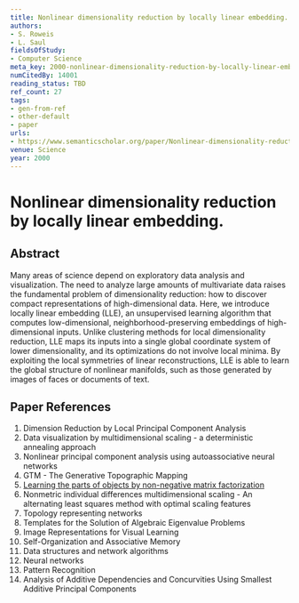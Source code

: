 ```yaml
---
title: Nonlinear dimensionality reduction by locally linear embedding.
authors:
- S. Roweis
- L. Saul
fieldsOfStudy:
- Computer Science
meta_key: 2000-nonlinear-dimensionality-reduction-by-locally-linear-embedding
numCitedBy: 14001
reading_status: TBD
ref_count: 27
tags:
- gen-from-ref
- other-default
- paper
urls:
- https://www.semanticscholar.org/paper/Nonlinear-dimensionality-reduction-by-locally-Roweis-Saul/afcd6da7637ddeef6715109aca248da7a24b1c65?sort=total-citations
venue: Science
year: 2000
---
```


# Nonlinear dimensionality reduction by locally linear embedding.

## Abstract

Many areas of science depend on exploratory data analysis and visualization. The need to analyze large amounts of multivariate data raises the fundamental problem of dimensionality reduction: how to discover compact representations of high-dimensional data. Here, we introduce locally linear embedding (LLE), an unsupervised learning algorithm that computes low-dimensional, neighborhood-preserving embeddings of high-dimensional inputs. Unlike clustering methods for local dimensionality reduction, LLE maps its inputs into a single global coordinate system of lower dimensionality, and its optimizations do not involve local minima. By exploiting the local symmetries of linear reconstructions, LLE is able to learn the global structure of nonlinear manifolds, such as those generated by images of faces or documents of text.

## Paper References

1. Dimension Reduction by Local Principal Component Analysis
2. Data visualization by multidimensional scaling - a deterministic annealing approach
3. Nonlinear principal component analysis using autoassociative neural networks
4. GTM - The Generative Topographic Mapping
5. [Learning the parts of objects by non-negative matrix factorization](1999-learning-the-parts-of-objects-by-non-negative-matrix-factorization)
6. Nonmetric individual differences multidimensional scaling - An alternating least squares method with optimal scaling features
7. Topology representing networks
8. Templates for the Solution of Algebraic Eigenvalue Problems
9. Image Representations for Visual Learning
10. Self-Organization and Associative Memory
11. Data structures and network algorithms
12. Neural networks
13. Pattern Recognition
14. Analysis of Additive Dependencies and Concurvities Using Smallest Additive Principal Components
